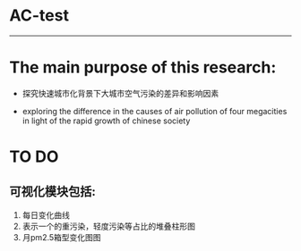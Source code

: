 # AC-test
---
# The main purpose of this research:
+ 探究快速城市化背景下大城市空气污染的差异和影响因素
- exploring the difference in the causes of air pollution of four megacities in light of the rapid growth of chinese society

# TO DO 
## 可视化模块包括:
1. 每日变化曲线
2. 表示一个的重污染，轻度污染等占比的堆叠柱形图 
3. 月pm2.5箱型变化图图
